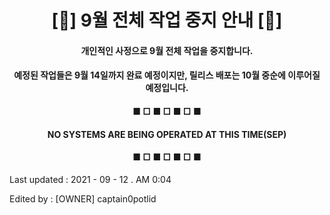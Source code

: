 <h1 align="center">[🛑] 9월 전체 작업 중지 안내 [🛑]</h1>

<h4 align="center">개인적인 사정으로 9월 전체 작업을 중지합니다.</h4>

<h4 align="center">예정된 작업들은 9월 14일까지 완료 예정이지만, 릴리스 배포는 10월 중순에 이루어질 예정입니다.</h4>

<h4 align="center">■ □ ■ □ ■ □ ■</h4>

<h4 align="center">NO SYSTEMS ARE BEING OPERATED AT THIS TIME(SEP)</h4>

<h4 align="center">■ □ ■ □ ■ □ ■</h4>

<h8 align="left">Last updated : 2021 - 09 - 12 . AM 0:04</h8>

<h8 align="left">Edited by : [OWNER] captain0potlid</h8>
